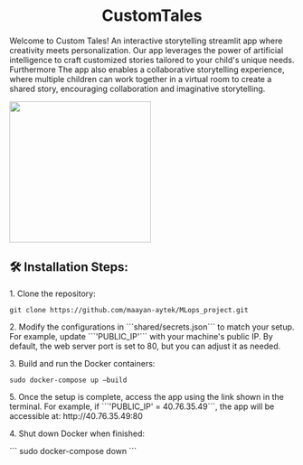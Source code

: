 <h1 align="center" id="title">CustomTales</h1>

<p id="description">Welcome to Custom Tales! An interactive storytelling streamlit app where creativity meets personalization. Our app leverages the power of artificial intelligence to craft customized stories tailored to your child's unique needs. Furthermore The app also enables a collaborative storytelling experience, where multiple children can work together in a virtual room to create a shared story, encouraging collaboration and imaginative storytelling.</p> 

<img src="https://github.com/maayan-aytek/custom_tales/assets/81248290/878fbd3b-c6a1-4666-94dc-ce766516afef" width="250" align="center"/>

<h2>🛠️ Installation Steps:</h2>

<p>1. Clone the repository:</p>

```
git clone https://github.com/maayan-aytek/MLops_project.git
```

<p>2. Modify the configurations in ```shared/secrets.json``` to match your setup. For example, update ```'PUBLIC_IP'``` with your machine's public IP. By default, the web server port is set to 80, but you can adjust it as needed.</p>

<p>3. Build and run the Docker containers:</p>

```
sudo docker-compose up –build
```

<p>5. Once the setup is complete, access the app using the link shown in the terminal. For example, if ```'PUBLIC_IP' = 40.76.35.49```, the app will be accessible at: http://40.76.35.49:80</p>

<p>4. Shut down Docker when finished:</p>
```
sudo docker-compose down
```
